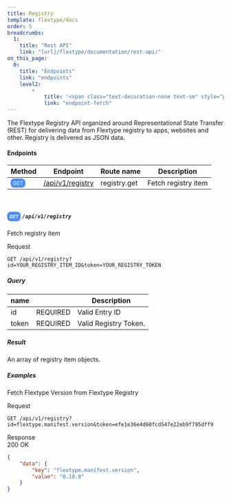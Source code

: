 ```yaml
---
title: Registry
template: flextype/docs
order: 5
breadcrumbs:
  1:
    title: "Rest API"
    link: "[url]/flextype/documentation/rest-api/"
on_this_page:
  0:
    title: "Endpoints"
    link: "endpoints"
    level2:
        -
            title: '<span class="text-decoration-none text-sm" style="padding: 3px 5px; font-size: 0.75em; opacity: .9; border-radius: 0.5rem; background: rgb(59 130 246); color: white;">GET</span> /api/v1/registry'
            link: "endpoint-fetch"
---
```


The Flextype Registry API organized around Representational State Transfer (REST) for delivering data from Flextype registry to apps, websites and other. Registry is delivered as JSON data.

#### <a name="endpoints"></a> Endpoints

<table>
    <thead>
        <tr>
            <th>Method</th>
            <th>Endpoint</th>
            <th>Route name</th>
            <th>Description</th>
        </tr>
    </thead>
    <tbody>
        <tr>
            <td><span class="text-decoration-none text-sm" style="padding: 3px 5px; font-size: 0.75em; opacity: .9; border-radius: 0.5rem; background: rgb(59 130 246); color: white;">GET</span></td>
            <td><a href="#endpoint-fetch">/api/v1/registry</a></td>
            <td>registry.get</td>
            <td>Fetch registry item</td>
        </tr>
    </tbody>
</table>

<br>

##### <a name="endpoint-fetch"></a> <span class="text-decoration-none text-sm" style="padding: 4.5px 5px; font-size: 0.75em; opacity: .9; border-radius: 0.5rem; background: rgb(59 130 246); color: white;">GET</span> `/api/v1/registry`

Fetch registry item

<div class="file-header">Request</div>

```
GET /api/v1/registry?id=YOUR_REGISTRY_ITEM_ID&token=YOUR_REGISTRY_TOKEN
```

##### Query

<table>
    <thead>
        <tr>
            <th>name</th>
            <th></th>
            <th>Description</th>
        </tr>
    </thead>
    <tbody>
        <tr>
            <td>id</td>
            <td>REQUIRED</td>
            <td>Valid Entry ID</td>
        </tr>
        <tr>
            <td>token</td>
            <td>REQUIRED</td>
            <td>Valid Registry Token.</td>
        </tr>
    </tbody>
</table>

##### Result

An array of registry item objects.

##### Examples

Fetch Flextype Version from Flextype Registry

<div class="file-header">Request</div>

```
GET /api/v1/registry?id=flextype.manifest.version&token=efe1e36e4d60fcd547e22eb9f795dff9
```

<div class="file-header flex justify-between"><div>Response</div> <div class="text-right">200 OK</div></div>

```json
{
    "data": {
        "key": "flextype.manifest.version",
        "value": "0.10.0"
    }
}
```

